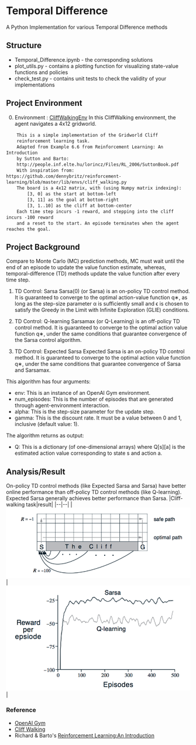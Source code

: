 # Temporal Difference 
A Python Implementation for various Temporal Difference methods 

## Structure
* Temporal_Difference.ipynb - the corresponding solutions
* plot_utils.py - contains a plotting function for visualizing state-value functions and policies
* check_test.py - contains unit tests to check the validity of your implementations

## Project Environment 
0. Environment :  [CliffWalkingEnv](https://github.com/openai/gym/blob/master/gym/envs/toy_text/cliffwalking.py)
In this CliffWalking environment, the agent navigates a 4x12 gridworld.
```
    This is a simple implementation of the Gridworld Cliff
    reinforcement learning task.
    Adapted from Example 6.6 from Reinforcement Learning: An Introduction
    by Sutton and Barto:
    http://people.inf.elte.hu/lorincz/Files/RL_2006/SuttonBook.pdf
    With inspiration from:  https://github.com/dennybritz/reinforcement-learning/blob/master/lib/envs/cliff_walking.py
    The board is a 4x12 matrix, with (using Numpy matrix indexing):
        [3, 0] as the start at bottom-left
        [3, 11] as the goal at bottom-right
        [3, 1..10] as the cliff at bottom-center
    Each time step incurs -1 reward, and stepping into the cliff incurs -100 reward 
    and a reset to the start. An episode terminates when the agent reaches the goal.    
```

## Project Background
Compare to Monte Carlo (MC) prediction methods, MC must wait until the end of an episode to update the value function estimate, whereas, temporal-difference (TD) methods update the value function after every time step.

1. TD Control: Sarsa 
Sarsa(0) (or Sarsa) is an on-policy TD control method. It is guaranteed to converge to the optimal action-value function q∗, as long as the step-size parameter α is sufficiently small and ϵ is chosen to satisfy the Greedy in the Limit with Infinite Exploration (GLIE) conditions.

2. TD Control: Q-learning
Sarsamax (or Q-Learning) is an off-policy TD control method. It is guaranteed to converge to the optimal action value function q∗, under the same conditions that guarantee convergence of the Sarsa control algorithm.

3. TD Control: Expected Sarsa
Expected Sarsa is an on-policy TD control method. It is guaranteed to converge to the optimal action value function q∗, under the same conditions that guarantee convergence of Sarsa and Sarsamax.

This algorithm has four arguments:

* env: This is an instance of an OpenAI Gym environment.
* num_episodes: This is the number of episodes that are generated through agent-environment interaction.
* alpha: This is the step-size parameter for the update step.
* gamma: This is the discount rate. It must be a value between 0 and 1, inclusive (default value: 1).

The algorithm returns as output:
* Q: This is a dictionary (of one-dimensional arrays) where Q[s][a] is the estimated action value corresponding to state s and action a.

## Analysis/Result
On-policy TD control methods (like Expected Sarsa and Sarsa) have better online performance than off-policy TD control methods (like Q-learning).
Expected Sarsa generally achieves better performance than Sarsa.
|Cliff-walking task|result|
|--|--|
|![Task](task.png)|![Result](performance.png)|

### Reference 
* [OpenAI Gym](https://github.com/openai/gym/blob/master/gym/envs/toy_text/cliffwalking.py)
* [Cliff Walking](https://github.com/dennybritz/reinforcement-learning/blob/master/lib/envs/cliff_walking.py)
* Richard & Barto's [Reinforcement Learning:An Introduction](https://web.stanford.edu/class/psych209/Readings/SuttonBartoIPRLBook2ndEd.pdf)
